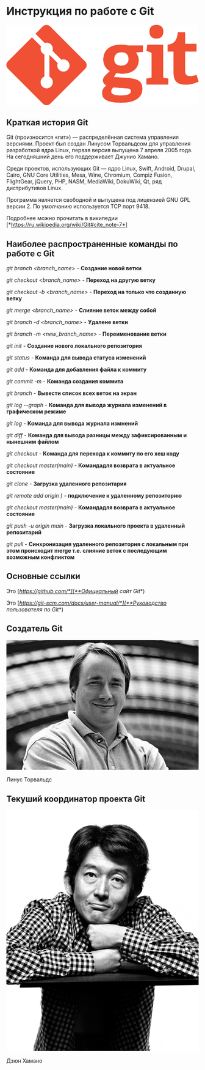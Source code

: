 
# Инструкция по работе с Git
![логотип Git](Git-Logo-1788C.png)
## Краткая история Git

Git (произносится «гит») — распределённая система управления версиями. Проект был создан Линусом Торвальдсом для управления разработкой ядра Linux, первая версия выпущена 7 апреля 2005 года. На сегодняшний день его поддерживает Джунио Хамано.

Среди проектов, использующих Git — ядро Linux, Swift, Android, Drupal, Cairo, GNU Core Utilities, Mesa, Wine, Chromium, Compiz Fusion, FlightGear, jQuery, PHP, NASM, MediaWiki, DokuWiki, Qt, ряд дистрибутивов Linux.

Программа является свободной и выпущена под лицензией GNU GPL версии 2. По умолчанию используется TCP порт 9418.

Подробнее можно прочитать в википедии [*https://ru.wikipedia.org/wiki/Git#cite_note-7*] 

## Наиболее распространенные команды по работe с Git

*git branch <branch_name>* - **Создание новой ветки**

*git checkout <branch_name>* - **Переход на другую ветку**

*git checkout -b <branch_name>* - **Переход на только что созданную ветку**

*git merge <branch_name>* - **Слияние веток между собой** 

*git branch -d <branch_name>* - **Удалене ветки** 

*git branch -m <new_branch_name>* - **Переименование ветки** 

*git init* - **Создание нового локального репозитория**

*git status* - **Команда для вывода статуса изменений**

*git add* - **Команда для добавления файла к коммиту**

*git commit -m <message>* - **Команда создания коммита**

*git branch* - **Вывести список всех веток на экран**

*git log --graph* - **Команда для вывода журнала изменений в графическом режиме**

*git log* - **Команда для вывода журнала измнений** 

*git diff* - **Команда для вывода разницы между зафиксированным и нынешним файлом**

*git checkout <commit code>* - **Команда для перехода к коммиту по его хеш коду**

*git checkout master(main)* - **Командадля возврата в актуальное состояние**

*git clone <url>* - **Загрузка удаленного репозитария**

*git remote add origin <url>)* - **подключение к удаленному репозиторию**

*git checkout master(main)* - **Командадля возврата в актуальное состояние**

*git push -u origin main* - **Загрузка локального проекта в удаленный репозитарий**

*git pull* - **Синхронизация удаленного репозитория с локальным при этом происходит merge т.е. слияние веток с последующим возможным конфликтом**



## Основные ссылки
Это [*https://github.com/*](**Официальный сайт Git**)

Это [*https://git-scm.com/docs/user-manual/*](**Руководство пользователя по Git**)

## Создатель Git
![Линус Торвальдс](Linus_Torvalds_2.jpeg)

Линус Торвальдс

## Текуший координатор проекта Git
![Дзюн Хамано](juniohamano.jpg)

Дзюн Хамано